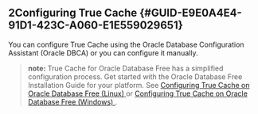 ##  2Configuring True Cache {#GUID-E9E0A4E4-91D1-423C-A060-E1E559029651} 

You can configure True Cache using the Oracle Database Configuration Assistant (Oracle DBCA) or you can configure it manually. 

> **note:** True Cache for Oracle Database Free has a simplified configuration process. Get started with the  Oracle Database Free Installation Guide  for your platform. See [ Configuring True Cache on Oracle Database Free (Linux) ](https://docs.oracle.com/pls/topic/lookup?ctx=en/database/oracle/oracle-database/23&id=XEINL-GUID-DB0B52B9-F18C-4101-807A-CD0C3B5679D5) or [ Configuring True Cache on Oracle Database Free (Windows) ](https://docs.oracle.com/pls/topic/lookup?ctx=en/database/oracle/oracle-database/23&id=XEINW-GUID-09A22E0D-EB2D-4785-9471-A0FEE2D04605) . 
